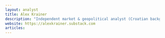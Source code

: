 ```yaml
---
layout: analyst
title: Alex Krainer
description: "Independent market & geopolitical analyst (Croatian background); author of The Naked Hedgie Substack, critical of mainstream financial-media narratives."
website: https://alexkrainer.substack.com
articles:
---
```


